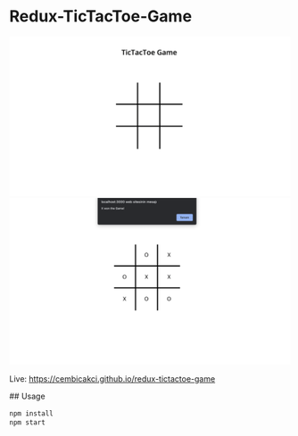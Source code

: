 # Redux-TicTacToe-Game

![ss](./img/ss1.png)
![ss](./img/ss2.png)

Live: https://cembicakci.github.io/redux-tictactoe-game


## Usage
```
npm install
npm start 
```